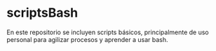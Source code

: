 # scriptsBash
En este repositorio se incluyen scripts básicos, principalmente de uso personal para agilizar procesos y aprender a usar bash.